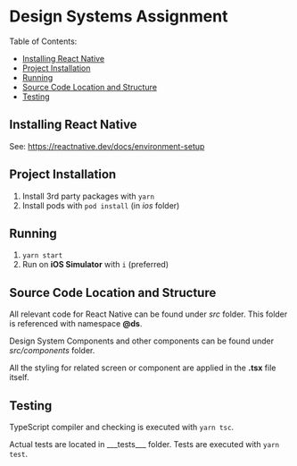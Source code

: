 # Design Systems Assignment

Table of Contents:

- [Installing React Native](#installing-react-native)
- [Project Installation](#project-installation)
- [Running](#running)
- [Source Code Location and Structure](#source-code-location-and-structure)
- [Testing](#testing)

## Installing React Native

See: https://reactnative.dev/docs/environment-setup

## Project Installation

1. Install 3rd party packages with `yarn`
2. Install pods with `pod install` (in _ios_ folder)

## Running

1. `yarn start`
2. Run on **iOS Simulator** with `i` (preferred)

## Source Code Location and Structure

All relevant code for React Native can be found under _src_ folder. This folder is referenced with namespace **@ds**.

Design System Components and other components can be found under _src/components_ folder.

All the styling for related screen or component are applied in the **.tsx** file itself.

## Testing

TypeScript compiler and checking is executed with `yarn tsc`.

Actual tests are located in \_\_\_tests\_\_\_ folder. Tests are executed with `yarn test`.
